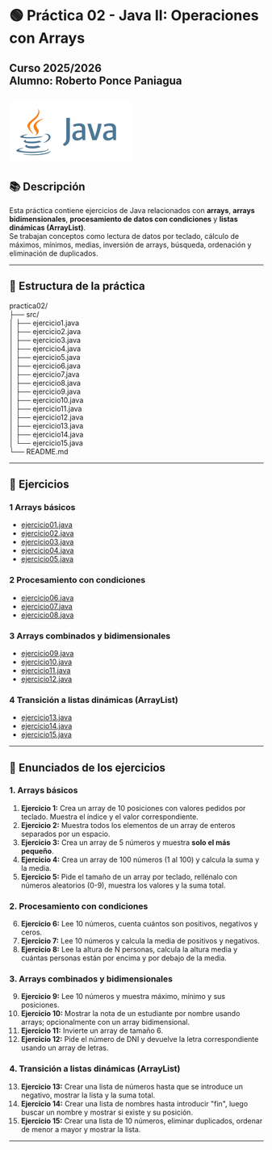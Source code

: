 # 🟢 Práctica 02 - Java II: Operaciones con Arrays
**Curso 2025/2026**  
**Alumno:** Roberto Ponce Paniagua
---
![Java Logo](../java-ar21.svg)
---

## 📚 Descripción
Esta práctica contiene ejercicios de Java relacionados con **arrays**, **arrays bidimensionales**, **procesamiento de datos con condiciones** y **listas dinámicas (ArrayList)**.  
Se trabajan conceptos como lectura de datos por teclado, cálculo de máximos, mínimos, medias, inversión de arrays, búsqueda, ordenación y eliminación de duplicados.

---

## 📂 Estructura de la práctica

practica02/  
├── src/  
│   ├── ejercicio1.java  
│   ├── ejercicio2.java  
│   ├── ejercicio3.java  
│   ├── ejercicio4.java  
│   ├── ejercicio5.java  
│   ├── ejercicio6.java  
│   ├── ejercicio7.java  
│   ├── ejercicio8.java  
│   ├── ejercicio9.java  
│   ├── ejercicio10.java  
│   ├── ejercicio11.java  
│   ├── ejercicio12.java  
│   ├── ejercicio13.java  
│   ├── ejercicio14.java  
│   └── ejercicio15.java  
└── README.md

---

## 📝 Ejercicios

### 1️ Arrays básicos
- [ejercicio01.java](ejercicio1.java)
- [ejercicio02.java](ejercicio2.java)
- [ejercicio03.java](ejercicio3.java)
- [ejercicio04.java](ejercicio4.java)
- [ejercicio05.java](ejercicio5.java)

### 2 Procesamiento con condiciones
- [ejercicio06.java](ejercicio6.java)
- [ejercicio07.java](ejercicio7.java)
- [ejercicio08.java](ejercicio8.java)

### 3️ Arrays combinados y bidimensionales
- [ejercicio09.java](ejercicio9.java)
- [ejercicio10.java](ejercicio10.java)
- [ejercicio11.java](ejercicio11.java)
- [ejercicio12.java](ejercicio12.java)

### 4️ Transición a listas dinámicas (ArrayList)
- [ejercicio13.java](ejercicio13.java)
- [ejercicio14.java](ejercicio14.java)
- [ejercicio15.java](ejercicio15.java)

---

## 📝 Enunciados de los ejercicios

### 1. Arrays básicos
1. **Ejercicio 1:** Crea un array de 10 posiciones con valores pedidos por teclado. Muestra el índice y el valor correspondiente.
2. **Ejercicio 2:** Muestra todos los elementos de un array de enteros separados por un espacio.
3. **Ejercicio 3:** Crea un array de 5 números y muestra **solo el más pequeño**.
4. **Ejercicio 4:** Crea un array de 100 números (1 al 100) y calcula la suma y la media.
5. **Ejercicio 5:** Pide el tamaño de un array por teclado, rellénalo con números aleatorios (0-9), muestra los valores y la suma total.

### 2. Procesamiento con condiciones
6. **Ejercicio 6:** Lee 10 números, cuenta cuántos son positivos, negativos y ceros.
7. **Ejercicio 7:** Lee 10 números y calcula la media de positivos y negativos.
8. **Ejercicio 8:** Lee la altura de N personas, calcula la altura media y cuántas personas están por encima y por debajo de la media.

### 3. Arrays combinados y bidimensionales
9. **Ejercicio 9:** Lee 10 números y muestra máximo, mínimo y sus posiciones.
10. **Ejercicio 10:** Mostrar la nota de un estudiante por nombre usando arrays; opcionalmente con un array bidimensional.
11. **Ejercicio 11:** Invierte un array de tamaño 6.
12. **Ejercicio 12:** Pide el número de DNI y devuelve la letra correspondiente usando un array de letras.

### 4. Transición a listas dinámicas (ArrayList)
13. **Ejercicio 13:** Crear una lista de números hasta que se introduce un negativo, mostrar la lista y la suma total.
14. **Ejercicio 14:** Crear una lista de nombres hasta introducir "fin", luego buscar un nombre y mostrar si existe y su posición.
15. **Ejercicio 15:** Crear una lista de 10 números, eliminar duplicados, ordenar de menor a mayor y mostrar la lista.

---

